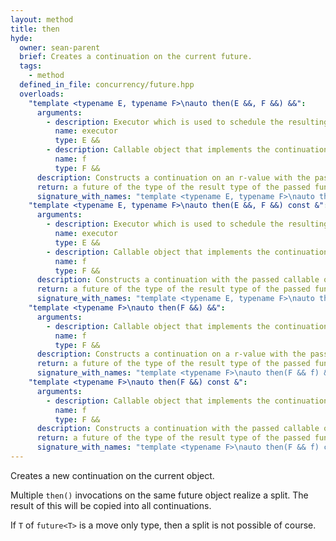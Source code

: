```yaml
---
layout: method
title: then
hyde:
  owner: sean-parent
  brief: Creates a continuation on the current future.
  tags:
    - method
  defined_in_file: concurrency/future.hpp
  overloads:
    "template <typename E, typename F>\nauto then(E &&, F &&) &&":
      arguments:
        - description: Executor which is used to schedule the resulting task.
          name: executor
          type: E &&
        - description: Callable object that implements the continuation. `T` of this must be convertible to the parameter of `f`.
          name: f
          type: F &&
      description: Constructs a continuation on an r-value with the passed callable object using the provided executor.
      return: a future of the type of the result type of the passed function object.
      signature_with_names: "template <typename E, typename F>\nauto then(E && executor, F && f) &&"
    "template <typename E, typename F>\nauto then(E &&, F &&) const &":
      arguments:
        - description: Executor which is used to schedule the resulting task.
          name: executor
          type: E &&
        - description: Callable object that implements the continuation. `T` of this must be convertible to the parameter of `f`.
          name: f
          type: F &&
      description: Constructs a continuation with the passed callable object using the provided executor.
      return: a future of the type of the result type of the passed function object.
      signature_with_names: "template <typename E, typename F>\nauto then(E && executor, F && f) const &"
    "template <typename F>\nauto then(F &&) &&":
      arguments:
        - description: Callable object that implements the continuation. `T` of this must be convertible to the parameter of `f`.
          name: f
          type: F &&
      description: Constructs a continuation on a r-value with the passed callable object using the same executor as this.
      return: a future of the type of the result type of the passed function object.
      signature_with_names: "template <typename F>\nauto then(F && f) &&"
    "template <typename F>\nauto then(F &&) const &":
      arguments:
        - description: Callable object that implements the continuation. `T` of this must be convertible to the parameter of `f`.
          name: f
          type: F &&
      description: Constructs a continuation with the passed callable object using the same executor as this.
      return: a future of the type of the result type of the passed function object.
      signature_with_names: "template <typename F>\nauto then(F && f) const &"
---
```

Creates a new continuation on the current object. 

Multiple `then()` invocations on the same future object realize a split. The result of this will be copied into all continuations. 

If `T` of `future<T>` is a move only type, then a split is not possible of course.